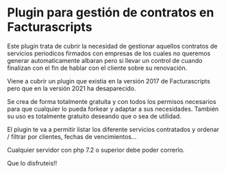 # Plugin para gestión de contratos en Facturascripts
Este plugin trata de cubrir la necesidad de gestionar aquellos contratos de servicios periodicos 
firmados con empresas de los cuales no queremos generar automaticamente albaran pero si llevar un 
control de cuando finalizan con el fin de hablar con el cliente sobre su renovación.

Viene a cubrir un plugin que existia en la versión 2017 de Facturascripts pero que en la versión 2021
ha desaparecido.

Se crea de forma totalmente gratuita y con todos los permisos necesarios para que cualquier lo pueda
forkear y adaptar a sus necesidades.
También su uso es totalmente gratuito deseando que o sea de utilidad.

El plugin te va a permitir listar los diferente servicios contratados y ordenar / filtrar por clientes,
fechas de vencimientos... 

Cualquier servidor con php 7.2 o superior debe poder correrlo.

Que lo disfruteis!!
